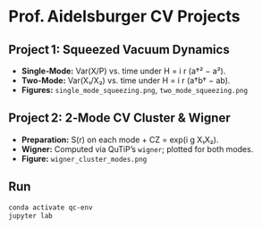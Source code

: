 # Prof. Aidelsburger CV Projects

## Project 1: Squeezed Vacuum Dynamics
- **Single‑Mode:** Var(X/P) vs. time under H = i r (a†² − a²).  
- **Two‑Mode:** Var(X₁/X₂) vs. time under H = i r (a†b† − ab).  
- **Figures:** `single_mode_squeezing.png`, `two_mode_squeezing.png`

## Project 2: 2‑Mode CV Cluster & Wigner
- **Preparation:** S(r) on each mode + CZ = exp(i g X₁X₂).  
- **Wigner:** Computed via QuTiP’s `wigner`; plotted for both modes.  
- **Figure:** `wigner_cluster_modes.png`

## Run
```bash
conda activate qc-env
jupyter lab
